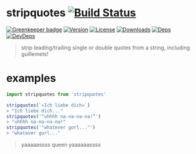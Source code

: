 # stripquotes [![Build Status][travis-image]][travis-url]

[![Greenkeeper badge](https://badges.greenkeeper.io/moimikey/stripquotes.svg)](https://greenkeeper.io/)
[![Version][npm-version-image]][npm-version-url] [![License][npm-license-image]][npm-license-url] [![Downloads][npm-downloads-image]][npm-downloads-url] [![Deps][npm-deps-image]][npm-deps-url] [![DevDeps][npm-devdeps-image]][npm-devdeps-url]

> strip leading/trailing single or double quotes from a string, including guillemets!

# examples
```js
import stripquotes from 'stripquotes'

stripquotes(`«Ich liebe dich»`)
> "Ich liebe dich..."
stripquotes('“uhhhh na-na-na-na!”')
> "uhhhh na-na-na-na!"
stripquotes('"whatever gorl..."')
> "whatever gorl..."
```

> yaaaaassss queen yaaaaaassss

[npm-version-url]: https://www.npmjs.com/package/stripquotes
[npm-version-image]: https://img.shields.io/npm/v/stripquotes.svg
[npm-license-url]: https://github.com/moimikey/stripquotes/blob/master/LICENSE
[npm-license-image]: https://img.shields.io/npm/l/stripquotes.svg
[npm-downloads-url]: https://www.npmjs.com/package/stripquotes
[npm-downloads-image]: https://img.shields.io/npm/dm/stripquotes.svg
[npm-deps-url]: https://david-dm.org/moimikey/stripquotes
[npm-deps-image]: https://img.shields.io/david/moimikey/stripquotes.svg
[npm-devdeps-url]: https://david-dm.org/moimikey/stripquotes
[npm-devdeps-image]: https://img.shields.io/david/dev/moimikey/stripquotes.svg
[travis-url]: https://travis-ci.org/moimikey/stripquotes
[travis-image]: https://travis-ci.org/moimikey/stripquotes.svg?branch=master
